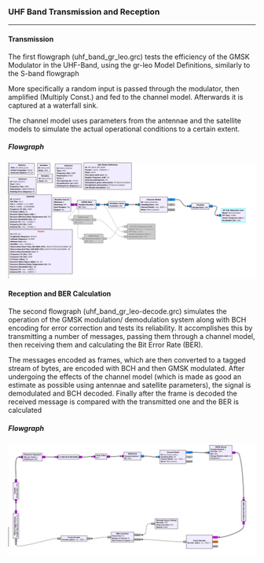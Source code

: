 ### UHF Band Transmission and Reception
---
#### Transmission

The first flowgraph (uhf\_band\_gr_leo.grc) tests the efficiency of the GMSK Modulator in the 
UHF-Band, using the gr-leo Model Definitions, similarly to the S-band flowgraph

More specifically a random input is passed through the modulator, then amplified (Multiply Const.)
and fed to the channel model. Afterwards it is captured at a waterfall sink.

The channel model uses parameters from the antennae and the satellite models to simulate the
actual operational conditions to a certain extent.

##### Flowgraph

![UHF-Band Transmission](./media/UHF_Transmission.png "UHF-Band Transmission")

#### Reception and BER Calculation

The second flowgraph (uhf\_band\_gr_leo-decode.grc) simulates the operation of the GMSK modulation/
demodulation system along with BCH encoding for error correction and tests its reliability.
It accomplishes this by transmitting a number of messages, passing them through a channel model, 
then receiving them and calculating the Bit Error Rate (BER).

The messages encoded as frames, which are then converted to a tagged stream of bytes, are encoded
with BCH and then GMSK modulated. After undergoing the effects of the channel model (which is made
as good an estimate as possible using antennae and satellite parameters), the signal is demodulated
and BCH decoded. Finally after the frame is decoded the received message is compared with the
transmitted one and the BER is calculated

##### Flowgraph

![UHF-Band BER](./media/UHF_Decode.png "UHF-Band BER")

